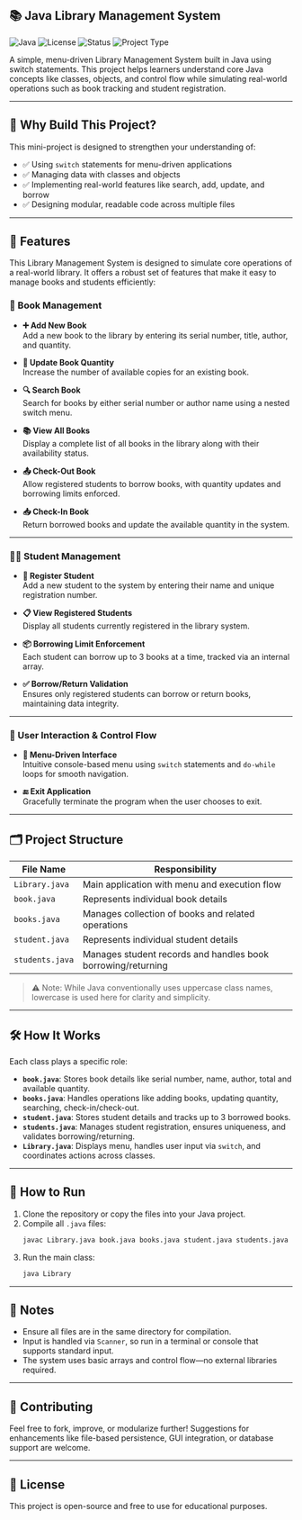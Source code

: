 ## 📚 Java Library Management System
![Java](https://img.shields.io/badge/Java-8%2B-blue)
![License](https://img.shields.io/badge/License-MIT-green)
![Status](https://img.shields.io/badge/Status-Active-brightgreen)
![Project Type](https://img.shields.io/badge/Type-Console%20App-orange)

A simple, menu-driven Library Management System built in Java using switch statements. This project helps learners understand core Java concepts like classes, objects, and control flow while simulating real-world operations such as book tracking and student registration.

---

## 🚀 Why Build This Project?

This mini-project is designed to strengthen your understanding of:

- ✅ Using `switch` statements for menu-driven applications
- ✅ Managing data with classes and objects
- ✅ Implementing real-world features like search, add, update, and borrow
- ✅ Designing modular, readable code across multiple files

---

## 🧠 Features

This Library Management System is designed to simulate core operations of a real-world library. It offers a robust set of features that make it easy to manage books and students efficiently:

### 📘 Book Management

- **➕ Add New Book**  
  Add a new book to the library by entering its serial number, title, author, and quantity.

- **🔁 Update Book Quantity**  
  Increase the number of available copies for an existing book.

- **🔍 Search Book**  
  Search for books by either serial number or author name using a nested switch menu.

- **📚 View All Books**  
  Display a complete list of all books in the library along with their availability status.

- **📤 Check-Out Book**  
  Allow registered students to borrow books, with quantity updates and borrowing limits enforced.

- **📥 Check-In Book**  
  Return borrowed books and update the available quantity in the system.

---

### 🧑‍🎓 Student Management

- **📝 Register Student**  
  Add a new student to the system by entering their name and unique registration number.

- **📋 View Registered Students**  
  Display all students currently registered in the library system.

- **📦 Borrowing Limit Enforcement**  
  Each student can borrow up to 3 books at a time, tracked via an internal array.

- **✅ Borrow/Return Validation**  
  Ensures only registered students can borrow or return books, maintaining data integrity.

---

### 🧭 User Interaction & Control Flow

- **📜 Menu-Driven Interface**  
  Intuitive console-based menu using `switch` statements and `do-while` loops for smooth navigation.

- **🔚 Exit Application**  
  Gracefully terminate the program when the user chooses to exit.

---


## 🗂️ Project Structure

| File Name      | Responsibility                                                                 |
|----------------|----------------------------------------------------------------------------------|
| `Library.java` | Main application with menu and execution flow                                   |
| `book.java`    | Represents individual book details                                               |
| `books.java`   | Manages collection of books and related operations                              |
| `student.java` | Represents individual student details                                            |
| `students.java`| Manages student records and handles book borrowing/returning                    |

> ⚠️ Note: While Java conventionally uses uppercase class names, lowercase is used here for clarity and simplicity.

---

## 🛠️ How It Works

Each class plays a specific role:

- **`book.java`**: Stores book details like serial number, name, author, total and available quantity.
- **`books.java`**: Handles operations like adding books, updating quantity, searching, check-in/check-out.
- **`student.java`**: Stores student details and tracks up to 3 borrowed books.
- **`students.java`**: Manages student registration, ensures uniqueness, and validates borrowing/returning.
- **`Library.java`**: Displays menu, handles user input via `switch`, and coordinates actions across classes.

---

## 🧪 How to Run

1. Clone the repository or copy the files into your Java project.
2. Compile all `.java` files:
   ```bash
   javac Library.java book.java books.java student.java students.java
   ```
3. Run the main class:
   ```bash
   java Library
   ```

---

## 📌 Notes

- Ensure all files are in the same directory for compilation.
- Input is handled via `Scanner`, so run in a terminal or console that supports standard input.
- The system uses basic arrays and control flow—no external libraries required.

---

## 🙌 Contributing

Feel free to fork, improve, or modularize further! Suggestions for enhancements like file-based persistence, GUI integration, or database support are welcome.

---

## 📄 License

This project is open-source and free to use for educational purposes.
